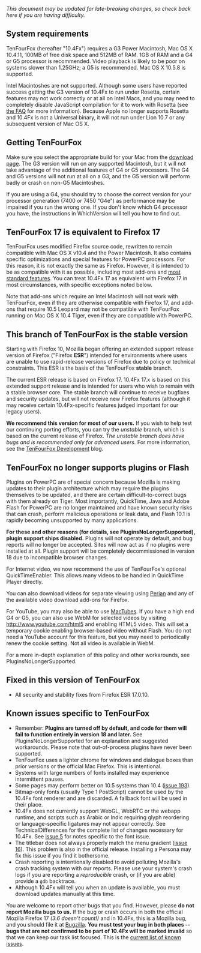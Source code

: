 _This document may be updated for late-breaking changes, so check back here if you are having difficulty._

## System requirements ##

TenFourFox (hereafter "10.4Fx") requires a G3 Power Macintosh, Mac OS X 10.4.11, 100MB of free disk space and 512MB of RAM. 1GB of RAM and a G4 or G5 processor is recommended. Video playback is likely to be poor on systems slower than 1.25GHz; a G5 is recommended. Mac OS X 10.5.8 is supported.

Intel Macintoshes are not supported. Although some users have reported success getting the G3 version of 10.4Fx to run under Rosetta, certain features may not work correctly or at all on Intel Macs, and you may need to completely disable JavaScript compilation for it to work with Rosetta (see [the FAQ](AAATheFAQ.md) for more information). Because Apple no longer supports Rosetta and 10.4Fx is not a Universal binary, it will not run under Lion 10.7 or any subsequent version of Mac OS X.

## Getting TenFourFox ##

Make sure you select the appropriate build for your Mac from the [download page](http://www.tenfourfox.com/). The G3 version will run on any supported Macintosh, but it will not take advantage of the additional features of G4 or G5 processors. The G4 and G5 versions will not run at all on a G3, and the G5 version will perform badly or crash on non-G5 Macintoshes.

If you are using a G4, you should try to choose the correct version for your processor generation (7400 or 7450 "G4e") as performance may be impaired if you run the wrong one. If you don't know which G4 processor you have, the instructions in WhichVersion will tell you how to find out.

## TenFourFox 17 is equivalent to Firefox 17 ##

TenFourFox uses modified Firefox source code, rewritten to remain compatible with Mac OS X v10.4 and the Power Macintosh. It also contains specific optimizations and special features for PowerPC processors. For this reason, it is not exactly the same as Firefox. However, it is intended to be as compatible with it as possible, including most add-ons and [most standard features](TechnicalDifferences.md). You can treat 10.4Fx 17 as equivalent with Firefox 17 in most circumstances, with specific exceptions noted below.

Note that add-ons which require an Intel Macintosh will not work with TenFourFox, even if they are otherwise compatible with Firefox 17, and add-ons that require 10.5 Leopard may not be compatible with TenFourFox running on Mac OS X 10.4 Tiger, even if they are compatible with PowerPC.

## This branch of TenFourFox is the stable version ##

Starting with Firefox 10, Mozilla began offering an extended support release version of Firefox ("Firefox **ESR**") intended for environments where users are unable to use rapid-release versions of Firefox due to policy or technical constraints. This ESR is the basis of the TenFourFox **stable** branch.

The current ESR release is based on Firefox 17. 10.4Fx 17.x is based on this extended support release and is intended for users who wish to remain with a stable browser core. The stable branch will continue to receive bugfixes and security updates, but will not receive new Firefox features (although it may receive certain 10.4Fx-specific features judged important for our legacy users).

**We recommend this version for most of our users.** If you wish to help test our continuing porting efforts, you can try the _unstable_ branch, which is based on the current release of Firefox. _The unstable branch does have bugs and is recommended only for advanced users._ For more information, see the [TenFourFox Development](http://tenfourfox.blogspot.com/) blog.

## TenFourFox no longer supports plugins or Flash ##

Plugins on PowerPC are of special concern because Mozilla is making updates to their plugin architecture which may require the plugins themselves to be updated, and there are certain difficult-to-correct bugs with them already on Tiger. Most importantly, QuickTime, Java and Adobe Flash for PowerPC are no longer maintained and have known security risks that can crash, perform malicious operations or leak data, and Flash 10.1 is rapidly becoming unsupported by many applications.

**For these and other reasons (for details, see PluginsNoLongerSupported), plugin support ships disabled.** Plugins will not operate by default, and bug reports will no longer be accepted. Sites will now act as if no plugins were installed at all. Plugin support will be completely decommissioned in version 18 due to incompatible browser changes.

For Internet video, we now recommend the use of TenFourFox's optional QuickTimeEnabler. This allows many videos to be handled in QuickTime Player directly.

You can also download videos for separate viewing using [Perian](http://www.perian.org/) and any of the available video download add-ons for Firefox.

For YouTube, you may also be able to use [MacTubes](http://macapps.sakura.ne.jp/mactubes/index_en.html).  If you have a high end G4 or G5, you can also use WebM for selected videos by visiting http://www.youtube.com/html5 and enabling HTML5 video. This will set a temporary cookie enabling browser-based video without Flash. You do not need a YouTube account for this feature, but you may need to periodically renew the cookie setting. Not all video is available in WebM.

For a more in-depth explanation of this policy and other workarounds, see PluginsNoLongerSupported.

## Fixed in this version of TenFourFox ##

  * All security and stability fixes from Firefox ESR 17.0.10.

## Known issues specific to TenFourFox ##

  * Remember: **Plugins are turned off by default, and code for them will fail to function entirely in version 18 and later.** See PluginsNoLongerSupported for an explanation and suggested workarounds. Please note that out-of-process plugins have never been supported.
  * TenFourFox uses a lighter chrome for windows and dialogue boxes than prior versions or the official Mac Firefox. This is intentional.
  * Systems with large numbers of fonts installed may experience intermittent pauses.
  * Some pages may perform better on 10.5 systems than 10.4 ([issue 193](https://code.google.com/p/tenfourfox/issues/detail?id=193)).
  * Bitmap-only fonts (usually Type 1 PostScript) cannot be used by the 10.4Fx font renderer and are discarded. A fallback font will be used in their place.
  * 10.4Fx does not currently support WebGL, WebRTC or the webapp runtime, and scripts such as Arabic or Indic requiring glyph reordering or language-specific ligatures may not appear correctly. See TechnicalDifferences for the complete list of changes necessary for 10.4Fx. See [issue 5](https://code.google.com/p/tenfourfox/issues/detail?id=5) for notes specific to the font issue.
  * The titlebar does not always properly match the menu gradient ([issue 16](https://code.google.com/p/tenfourfox/issues/detail?id=16)). This problem is also in the official release. Installing a Persona may fix this issue if you find it bothersome.
  * Crash reporting is intentionally disabled to avoid polluting Mozilla's crash tracking system with our reports. Please use your system's crash logs if you are reporting a _reproducible_ crash, or (if you are able) provide a `gdb` backtrace.
  * Although 10.4Fx will tell you when an update is available, you must download updates manually at this time.

You are welcome to report other bugs that you find. However, please **do not report Mozilla bugs to us.** If the bug or crash occurs in both the official Mozilla Firefox 17 _(3.6 doesn't count!)_ and in 10.4Fx, this is a Mozilla bug, and you should file it at [Bugzilla](http://bugzilla.mozilla.org/). **You must test your bug in both places -- bugs that are not confirmed to be part of 10.4Fx will be marked invalid** so that we can keep our task list focused. This is the [current list of known issues](http://code.google.com/p/tenfourfox/issues/list).